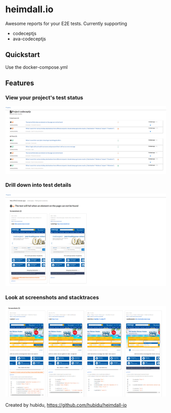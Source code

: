 heimdall.io
=================================

Awesome reports for your E2E tests. Currently supporting

- codeceptjs
- ava-codeceptjs

## Quickstart

Use the docker-compose.yml

## Features

### View your project's test status

![Project View](./doc/project-view.png)

### Drill down into test details

![Test Details](./doc/test-details.png)


### Look at screenshots and stacktraces

![Drill Down](./doc/drill-down.png)

Created by hubidu, https://github.com/hubidu/heimdall-io




